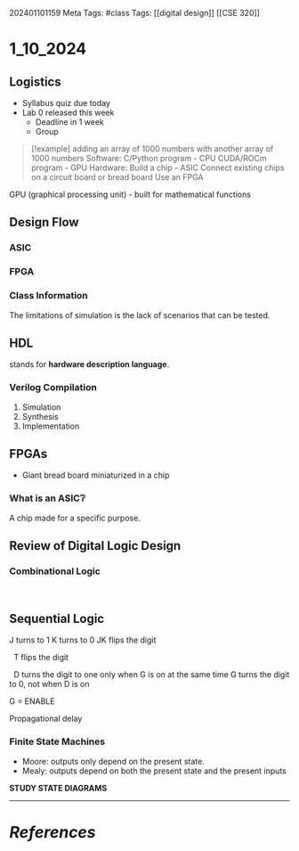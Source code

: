 202401101159
Meta Tags: #class
Tags: [[digital design]]  [[CSE 320]]

# 1_10_2024

## Logistics

- Syllabus quiz due today
- Lab 0 released this week
	- Deadline in 1 week
	- Group

>[!example] adding an array of 1000 numbers with another array of 1000 numbers
>Software:
>	C/Python program - CPU
>	CUDA/ROCm program - GPU
>Hardware:
>	Build a chip - ASIC
>	Connect existing chips on a circuit board or bread board
>	Use an FPGA

GPU (graphical processing unit) - built for mathematical functions

## Design Flow

### ASIC

### FPGA

### Class Information

The limitations of simulation is the lack of scenarios that can be tested.

## HDL

stands for **hardware description language**. 

### Verilog Compilation

1. Simulation
2. Synthesis
3. Implementation

## FPGAs

- Giant bread board miniaturized in a chip

### What is an ASIC❔

A chip made for a specific purpose. 

## Review of Digital Logic Design

### Combinational Logic

 
## Sequential Logic

J turns to 1
K turns to 0
JK flips the digit

 
T flips the digit

 
D turns the digit to one only when G is on at the same time
G turns the digit to 0, not when D is on

G = ENABLE

Propagational delay

### Finite State Machines

- Moore: outputs only depend on the present state.
- Mealy: outputs depend on both the present state and the present inputs

**STUDY STATE DIAGRAMS**




---
# *References*